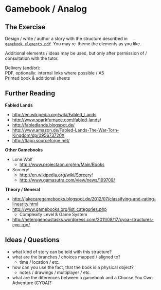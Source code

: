 # Gamebook / Analog


## The ExerciseDesign / write / author a story with the structure described in [`gamebook_elements.pdf`](gamebook_elements.pdf). You may re-theme the elements as you like.Additional elements / ideas may be used, but only after permission of / consultation with the tutor.Delivery (and/or):  
PDF, optionally: internal links where possible / A5  
Printed book & additional sheets
## Further Reading**Fabled Lands**
- http://en.wikipedia.org/wiki/Fabled_Lands- http://www.sparkfurnace.com/fabled-lands/- http://fabledlands.blogspot.de/
- http://www.amazon.de/Fabled-Lands-The-War-Torn-Kingdom/dp/095673720X
- http://flapp.sourceforge.net/
**Other Gamebooks**

- Lone Wolf
  - http://www.projectaon.org/en/Main/Books
- Sorcery!
  - http://en.wikipedia.org/wiki/Sorcery!
  - http://www.gamasutra.com/view/news/199709/**Theory / General**

- http://jakecaregamebooks.blogspot.de/2012/07/classifying-and-rating-linearity.html
- http://www.gamebooks.org/list_categories.php
  - Complexity Level & Game System
- http://heterogenoustasks.wordpress.com/2011/08/17/cyoa-structures-cyo-rpg/
## Ideas / Questions
- what kind of story can be told with this structure?- what are the branches / choices mapped / aligned to?  - time / location / etc.
- how can you use the fact, that the book is a physical object?
  - notes / drawings / multiplayer / etc.
- what are the diferences between a gamebook and a Choose You Own Adventure (CYOA)?
